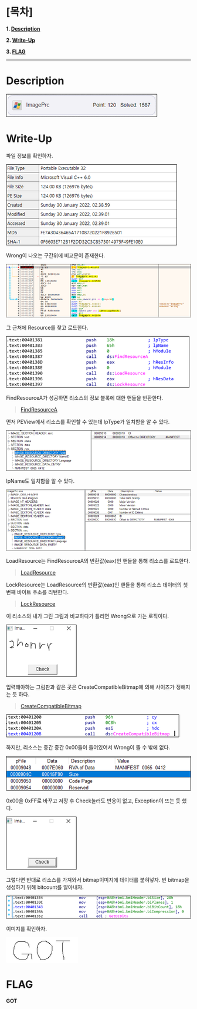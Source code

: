 # [목차]
**1. [Description](#Description)**

**2. [Write-Up](#Write-Up)**

**3. [FLAG](#FLAG)**


***


# **Description**

![](images/2022-01-30-02-41-22.png)


# **Write-Up**

파일 정보를 확인하자.

![](images/2022-01-30-02-41-58.png)

Wrong이 나오는 구간위에 비교문이 존재한다.

![](images/2022-01-30-03-44-40.png)

그 근처에 Resource를 찾고 로드한다.

![](images/2022-01-30-03-48-12.png)

FindResourceA가 성공하면 리소스의 정보 블록에 대한 핸들을 반환한다.

> [FindResourceA](https://docs.microsoft.com/en-us/windows/win32/api/winbase/nf-winbase-findresourceas)

먼저 PEView에서 리소스를 확인할 수 있는데 lpType가 일치함을 알 수 있다.

![](images/2022-01-30-03-53-07.png)

lpName도 일치함을 알 수 있다.

![](images/2022-01-30-03-53-43.png)

LoadResource는 FindResourceA의 반환값(eax)인 핸들을 통해 리소스를 로드한다.

> [LoadResource](https://docs.microsoft.com/en-us/windows/win32/api/libloaderapi/nf-libloaderapi-loadresource)

LockResource는 LoadResource의 반환값(eax)인 핸들을 통해 리소스 데이터의 첫 번째 바이트 주소를 리턴한다.

> [LockResource](https://docs.microsoft.com/en-us/windows/win32/api/libloaderapi/nf-libloaderapi-lockresource)

이 리소스와 내가 그린 그림과 비교하다가 틀리면 Wrong으로 가는 로직이다.

![](images/2022-01-30-04-04-45.png)

입력해야하는 그림판과 같은 곳은 CreateCompatibleBitmap에 의해 사이즈가 정해지는 듯 하다.

> [CreateCompatibleBitmap](https://docs.microsoft.com/en-us/windows/win32/api/wingdi/nf-wingdi-createcompatiblebitmap)

![](images/2022-01-30-04-18-52.png)

하지만, 리소스는 중간 중간 0x00들이 들어있어서 Wrong이 뜰 수 밖에 없다.

![](images/2022-01-30-04-20-43.png)

0x00을 0xFF로 바꾸고 저장 후 Check눌러도 반응이 없고, Exception이 뜨는 듯 했다.

![](images/2022-01-30-04-38-49.png)

그렇다면 반대로 리소스를 가져와서 bitmap이미지에 데이터를 붙혀넣자. 빈 bitmap을 생성하기 위해 bitcount를 알아내자.

![](images/2022-01-30-04-46-37.png)

이미지를 확인하자.

![](images/2022-01-30-04-47-00.png)

# **FLAG**

**GOT**
